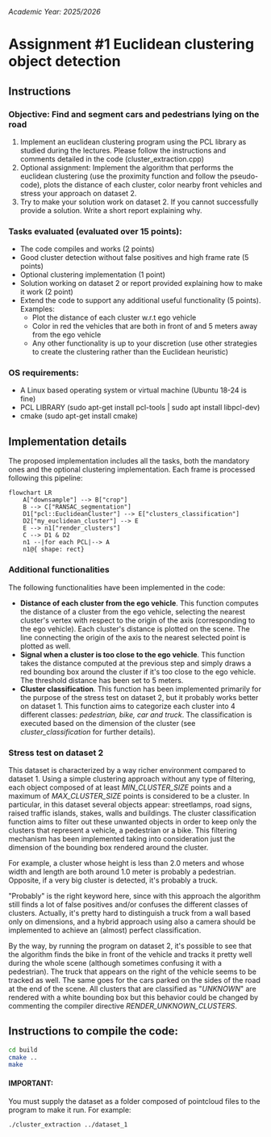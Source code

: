 *Academic Year: 2025/2026*

# Assignment #1 Euclidean clustering object detection
## Instructions 
### Objective: Find and segment cars and pedestrians lying on the road
1. Implement an euclidean clustering program using the PCL library as studied during the lectures. Please follow the instructions and comments detailed in the code (cluster_extraction.cpp)
2. Optional assignment: Implement the algorithm that performs the euclidean clustering (use the proximity function and follow the pseudo-code), plots the distance of each cluster, color nearby front vehicles and stress your approach on dataset 2.
3. Try to make your solution work on dataset 2. If you cannot successfully provide a solution. Write a short report explaining why.
       
### Tasks evaluated (evaluated over 15 points):
+ The code compiles and works (2 points)
+ Good cluster detection without false positives and high frame rate (5 points)
+ Optional clustering implementation (1 point)
+ Solution working on dataset 2 or report provided explaining how to make it work (2 point)
+ Extend the code to support any additional useful functionality (5 points). Examples:
    * Plot the distance of each cluster w.r.t ego vehicle 
    * Color in red the vehicles that are both in front of and 5 meters away from the ego vehicle 
    * Any other functionality is up to your discretion (use other strategies to create the clustering rather than the Euclidean heuristic)

### OS requirements:
- A Linux based operating system or virtual machine (Ubuntu 18-24 is fine)
- PCL LIBRARY (sudo apt-get install pcl-tools | sudo apt install libpcl-dev)
- cmake (sudo apt-get install cmake)

## Implementation details
The proposed implementation includes all the tasks, both the mandatory ones and the optional clustering implementation.
Each frame is processed following this pipeline:
```mermaid
flowchart LR
    A["downsample"] --> B["crop"]
    B --> C["RANSAC_segmentation"]
    D1["pcl::EuclideanCluster"] --> E["clusters_classification"]
    D2["my_euclidean_cluster"] --> E
    E --> n1["render_clusters"]
    C --> D1 & D2
    n1 --|for each PCL|--> A
    n1@{ shape: rect}
```

### Additional functionalities
The following functionalities have been implemented in the code:
- **Distance of each cluster from the ego vehicle**. This function computes the distance of a cluster from the ego vehicle, selecting the nearest cluster's vertex with respect to the origin of the axis (corresponding to the ego vehicle). Each cluster's distance is plotted on the scene. The line connecting the origin of the axis to the nearest selected point is plotted as well.
- **Signal when a cluster is too close to the ego vehicle**. This function takes the distance computed at the previous step and simply draws a red bounding box around the cluster if it's too close to the ego vehicle. The threshold distance has been set to 5 meters.
- **Cluster classification**. This function has been implemented primarily for the purpose of the stress test on dataset 2, but it probably works better on dataset 1. This function aims to categorize each cluster into 4 different classes: *pedestrian, bike, car and truck*. The classification is executed based on the dimension of the cluster (see *cluster_classification* for further details).

### Stress test on dataset 2
This dataset is characterized by a way richer environment compared to dataset 1. Using a simple clustering approach without any type of filtering, each object composed of at least *MIN_CLUSTER_SIZE* points and a maximum of *MAX_CLUSTER_SIZE* points is considered to be a cluster. In particular, in this dataset several objects appear: streetlamps, road signs, raised traffic islands, stakes, walls and buildings.
The cluster classification function aims to filter out these unwanted objects in order to keep only the clusters that represent a vehicle, a pedestrian or a bike. This filtering mechanism has been implemented taking into consideration just the dimension of the bounding box rendered around the cluster.

For example, a cluster whose height is less than 2.0 meters and whose width and length are both around 1.0 meter is probably a pedestrian. Opposite, if a very big cluster is detected, it's probably a truck. 

"Probably" is the right keyword here, since with this approach the algorithm still finds a lot of false positives and/or confuses the different classes of clusters. Actually, it's pretty hard to distinguish a truck from a wall based only on dimensions, and a hybrid approach using also a camera should be implemented to achieve an (almost) perfect classification.

By the way, by running the program on dataset 2, it's possible to see that the algorithm finds the bike in front of the vehicle and tracks it pretty well during the whole scene (although sometimes confusing it with a pedestrian). The truck that appears on the right of the vehicle seems to be tracked as well. The same goes for the cars parked on the sides of the road at the end of the scene. All clusters that are classified as "*UNKNOWN*" are rendered with a white bounding box but this behavior could be changed by commenting the compiler directive *RENDER_UNKNOWN_CLUSTERS*.

## Instructions to compile the code:
```bash
cd build
cmake ..
make
```

#### IMPORTANT:
You must supply the dataset as a folder composed of pointcloud files to the program to make it run. For example:
```bash
./cluster_extraction ../dataset_1
```


